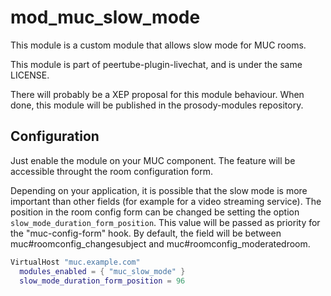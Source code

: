 <!--
SPDX-FileCopyrightText: 2024 John Livingston <https://www.john-livingston.fr/>
SPDX-License-Identifier: AGPL-3.0-only
-->
# mod_muc_slow_mode

This module is a custom module that allows slow mode for MUC rooms.

This module is part of peertube-plugin-livechat, and is under the same LICENSE.

There will probably be a XEP proposal for this module behaviour. When done, this module will be published in the prosody-modules repository.

## Configuration

Just enable the module on your MUC component.
The feature will be accessible throught the room configuration form.

Depending on your application, it is possible that the slow mode is more important than other fields (for example for a video streaming service).
The position in the room config form can be changed be setting the option `slow_mode_duration_form_position`.
This value will be passed as priority for the "muc-config-form" hook.
By default, the field will be between muc#roomconfig_changesubject and muc#roomconfig_moderatedroom.

``` lua
VirtualHost "muc.example.com"
  modules_enabled = { "muc_slow_mode" }
  slow_mode_duration_form_position = 96
```
